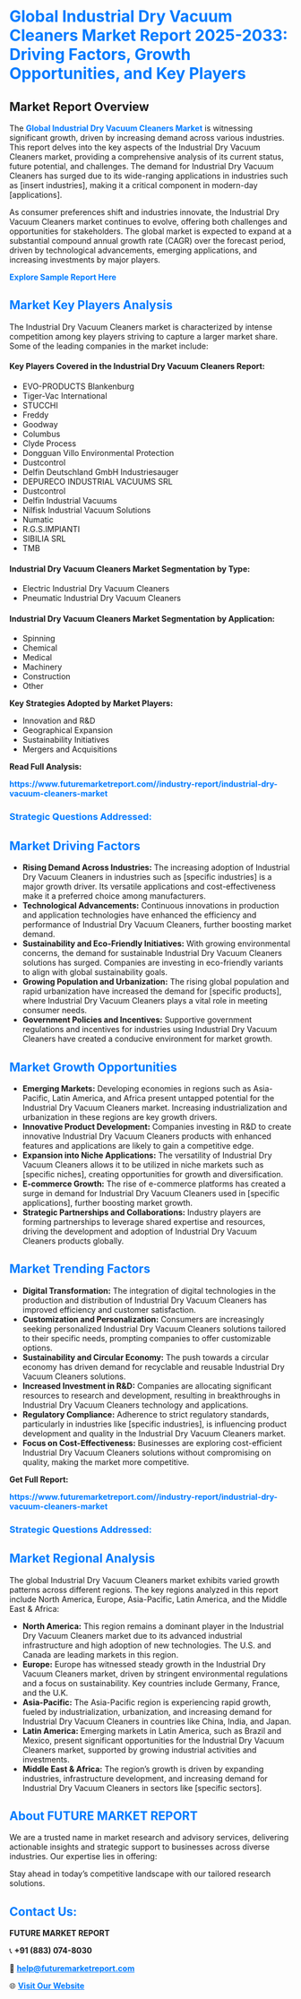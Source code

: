 <h1 style="color: #007BFF;">Global Industrial Dry Vacuum Cleaners Market Report 2025-2033: Driving Factors, Growth Opportunities, and Key Players</h1>

<section id="overview">
<h2>Market Report Overview</h2>
<p>The <a href="https://www.futuremarketreport.com//industry-report/industrial-dry-vacuum-cleaners-market" style="color: #007BFF; text-decoration: none;"><strong>Global Industrial Dry Vacuum Cleaners Market</strong></a> is witnessing significant growth, driven by increasing demand across various industries. This report delves into the key aspects of the Industrial Dry Vacuum Cleaners market, providing a comprehensive analysis of its current status, future potential, and challenges. The demand for Industrial Dry Vacuum Cleaners has surged due to its wide-ranging applications in industries such as [insert industries], making it a critical component in modern-day [applications].</p>
<p>As consumer preferences shift and industries innovate, the Industrial Dry Vacuum Cleaners market continues to evolve, offering both challenges and opportunities for stakeholders. The global market is expected to expand at a substantial compound annual growth rate (CAGR) over the forecast period, driven by technological advancements, emerging applications, and increasing investments by major players.</p>
</section>

<section id="overview">
<p><a href="https://www.futuremarketreport.com//request-sample/reportId=83067" style="color: #007BFF; text-decoration: none;"><strong>Explore Sample Report Here</strong></a></p>
</section>

<section id="key-players">
<h2 style="color: #007BFF;">Market Key Players Analysis</h2>
<p>The Industrial Dry Vacuum Cleaners market is characterized by intense competition among key players striving to capture a larger market share. Some of the leading companies in the market include:</p>
<h4>Key Players Covered in the Industrial Dry Vacuum Cleaners Report:</h4>
<ul><li>EVO-PRODUCTS Blankenburg</li><li>Tiger-Vac International</li><li>STUCCHI</li><li>Freddy</li><li>Goodway</li><li>Columbus</li><li>Clyde Process</li><li>Dongguan Villo Environmental Protection</li><li>Dustcontrol</li><li>Delfin Deutschland GmbH Industriesauger</li><li>DEPURECO INDUSTRIAL VACUUMS SRL</li><li>Dustcontrol</li><li>Delfin Industrial Vacuums</li><li>Nilfisk Industrial Vacuum Solutions</li><li>Numatic</li><li>R.G.S.IMPIANTI</li><li>SIBILIA SRL</li><li>TMB</li></ul>
<h4>Industrial Dry Vacuum Cleaners Market Segmentation by Type:</h4>
<ul><li>Electric Industrial Dry Vacuum Cleaners</li><li>Pneumatic Industrial Dry Vacuum Cleaners</li></ul>

<h4>Industrial Dry Vacuum Cleaners Market Segmentation by Application:</h4>
<ul><li>Spinning</li><li>Chemical</li><li>Medical</li><li>Machinery</li><li>Construction</li><li>Other</li></ul>
<p><strong>Key Strategies Adopted by Market Players:</strong></p>
<ul>
<li>Innovation and R&D</li>
<li>Geographical Expansion</li>
<li>Sustainability Initiatives</li>
<li>Mergers and Acquisitions</li>
</ul>
</section>

<section>
<p><strong>Read Full Analysis: </strong></p><a href="https://www.futuremarketreport.com//industry-report/industrial-dry-vacuum-cleaners-market" style="color: #007BFF; text-decoration: none;"><strong>https://www.futuremarketreport.com//industry-report/industrial-dry-vacuum-cleaners-market</strong></a>
<h3 style="color: #007BFF;">Strategic Questions Addressed:</h3>
</section>

<section id="driving-factors">
<h2 style="color: #007BFF;">Market Driving Factors</h2>
<ul>
<li><strong>Rising Demand Across Industries:</strong> The increasing adoption of Industrial Dry Vacuum Cleaners in industries such as [specific industries] is a major growth driver. Its versatile applications and cost-effectiveness make it a preferred choice among manufacturers.</li>
<li><strong>Technological Advancements:</strong> Continuous innovations in production and application technologies have enhanced the efficiency and performance of Industrial Dry Vacuum Cleaners, further boosting market demand.</li>
<li><strong>Sustainability and Eco-Friendly Initiatives:</strong> With growing environmental concerns, the demand for sustainable Industrial Dry Vacuum Cleaners solutions has surged. Companies are investing in eco-friendly variants to align with global sustainability goals.</li>
<li><strong>Growing Population and Urbanization:</strong> The rising global population and rapid urbanization have increased the demand for [specific products], where Industrial Dry Vacuum Cleaners plays a vital role in meeting consumer needs.</li>
<li><strong>Government Policies and Incentives:</strong> Supportive government regulations and incentives for industries using Industrial Dry Vacuum Cleaners have created a conducive environment for market growth.</li>
</ul>
</section>

<section id="growth-opportunities">
<h2 style="color: #007BFF;">Market Growth Opportunities</h2>
<ul>
<li><strong>Emerging Markets:</strong> Developing economies in regions such as Asia-Pacific, Latin America, and Africa present untapped potential for the Industrial Dry Vacuum Cleaners market. Increasing industrialization and urbanization in these regions are key growth drivers.</li>
<li><strong>Innovative Product Development:</strong> Companies investing in R&D to create innovative Industrial Dry Vacuum Cleaners products with enhanced features and applications are likely to gain a competitive edge.</li>
<li><strong>Expansion into Niche Applications:</strong> The versatility of Industrial Dry Vacuum Cleaners allows it to be utilized in niche markets such as [specific niches], creating opportunities for growth and diversification.</li>
<li><strong>E-commerce Growth:</strong> The rise of e-commerce platforms has created a surge in demand for Industrial Dry Vacuum Cleaners used in [specific applications], further boosting market growth.</li>
<li><strong>Strategic Partnerships and Collaborations:</strong> Industry players are forming partnerships to leverage shared expertise and resources, driving the development and adoption of Industrial Dry Vacuum Cleaners products globally.</li>
</ul>
</section>

<section id="trending-factors">
<h2 style="color: #007BFF;">Market Trending Factors</h2>
<ul>
<li><strong>Digital Transformation:</strong> The integration of digital technologies in the production and distribution of Industrial Dry Vacuum Cleaners has improved efficiency and customer satisfaction.</li>
<li><strong>Customization and Personalization:</strong> Consumers are increasingly seeking personalized Industrial Dry Vacuum Cleaners solutions tailored to their specific needs, prompting companies to offer customizable options.</li>
<li><strong>Sustainability and Circular Economy:</strong> The push towards a circular economy has driven demand for recyclable and reusable Industrial Dry Vacuum Cleaners solutions.</li>
<li><strong>Increased Investment in R&D:</strong> Companies are allocating significant resources to research and development, resulting in breakthroughs in Industrial Dry Vacuum Cleaners technology and applications.</li>
<li><strong>Regulatory Compliance:</strong> Adherence to strict regulatory standards, particularly in industries like [specific industries], is influencing product development and quality in the Industrial Dry Vacuum Cleaners market.</li>
<li><strong>Focus on Cost-Effectiveness:</strong> Businesses are exploring cost-efficient Industrial Dry Vacuum Cleaners solutions without compromising on quality, making the market more competitive.</li>
</ul>
</section>

<section>
<p><strong>Get Full Report: </strong></p><a href="https://www.futuremarketreport.com//industry-report/industrial-dry-vacuum-cleaners-market" style="color: #007BFF; text-decoration: none;"><strong>https://www.futuremarketreport.com//industry-report/industrial-dry-vacuum-cleaners-market</strong></a>
<h3 style="color: #007BFF;">Strategic Questions Addressed:</h3>
</section>


<section id="regional-analysis">
<h2 style="color: #007BFF;">Market Regional Analysis</h2>
<p>The global Industrial Dry Vacuum Cleaners market exhibits varied growth patterns across different regions. The key regions analyzed in this report include North America, Europe, Asia-Pacific, Latin America, and the Middle East & Africa:</p>
<ul>
<li><strong>North America:</strong> This region remains a dominant player in the Industrial Dry Vacuum Cleaners market due to its advanced industrial infrastructure and high adoption of new technologies. The U.S. and Canada are leading markets in this region.</li>
<li><strong>Europe:</strong> Europe has witnessed steady growth in the Industrial Dry Vacuum Cleaners market, driven by stringent environmental regulations and a focus on sustainability. Key countries include Germany, France, and the U.K.</li>
<li><strong>Asia-Pacific:</strong> The Asia-Pacific region is experiencing rapid growth, fueled by industrialization, urbanization, and increasing demand for Industrial Dry Vacuum Cleaners in countries like China, India, and Japan.</li>
<li><strong>Latin America:</strong> Emerging markets in Latin America, such as Brazil and Mexico, present significant opportunities for the Industrial Dry Vacuum Cleaners market, supported by growing industrial activities and investments.</li>
<li><strong>Middle East & Africa:</strong> The region’s growth is driven by expanding industries, infrastructure development, and increasing demand for Industrial Dry Vacuum Cleaners in sectors like [specific sectors].</li>
</ul>
</section>

<footer>
<h2 style="color: #007BFF;">About FUTURE MARKET REPORT</h2>
<p>We are a trusted name in market research and advisory services, delivering actionable insights and strategic support to businesses across diverse industries. Our expertise lies in offering:</p>

<p>Stay ahead in today’s competitive landscape with our tailored research solutions.</p>

<h2 style="color: #007BFF;">Contact Us:</h2>
<p><strong>FUTURE MARKET REPORT</strong></p>
<p>📞 <strong>+91 (883) 074-8030</strong></p>
<p>📧 <strong><a href="mailto:help@futuremarketreport.com" style="color: #007BFF;">help@futuremarketreport.com</a></strong></p>
<p>🌐 <strong><a href="https://www.futuremarketreport.com/" style="color: #007BFF;">Visit Our Website</a></strong></p>
</footer>